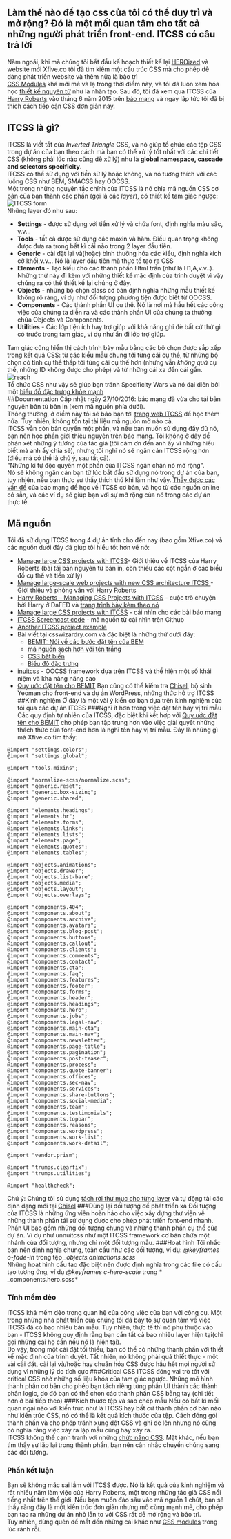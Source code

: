 ## Làm thế nào để tạo css của tôi có thể duy trì và mở rộng? Đó là một mối quan tâm cho tất cả những người phát triển front-end. ITCSS có câu trả lời
Năm ngoái, khi mà chúng tôi bắt đầu kế hoạch thiết kế lại [HEROized](https://www.heroized.com/) và website mới Xfive.co
tôi đã tìm kiếm một cấu trúc CSS mà cho phép dễ dàng phát triển website và thêm nữa là bảo trì  
[CSS Modules](https://www.sitepoint.com/understanding-css-modules-methodology/) khá mới mẻ và lạ trong thời điểm này, và
tôi đã luôn xem hóa học [thiết kế nguyên tử](http://patternlab.io/) như là nhân tạo. Sau đó, tôi đã xem qua ITCSS của
[Harry Roberts](https://csswizardry.com/) vào tháng 6 năm 2015 trên [báo mạng](https://www.creativebloq.com/web-design/manage-large-scale-web-projects-new-css-architecture-itcss-41514731)
và ngay lập tức tôi đã bị thích cách tiếp cận CSS đơn giản này.
## ITCSS là gì?
ITCSS là viết tắt của _Inverted Triangle_ CSS, và nó giúp tổ chức các tệp CSS trong dự án của bạn theo cách mà bạn có thể
xử lý tốt nhất với các chi tiết CSS (không phải lúc nào cũng dễ xử lý) như là __global namespace, cascade and selectors
specificity__.  
ITCSS có thể sử dụng với tiền sử lý hoặc không, và nó tương thích với các luồng CSS như BEM, SMACSS hay OOCSS.  
Một trong những nguyên tắc chính của ITCSS là nó chia mã nguồn CSS cơ bản của bạn thành các phần (gọi là các _layer_),
có thiết kế tam giác ngược:  
![ITCSS form](https://www.xfivecdn.com/xfive/wp-content/uploads/2016/02/01083650/itcss-layers2.svg)  
Những layer đó như sau:  
* __Settings__ - được sử dụng với tiền xử lý và chứa font, định nghĩa màu sắc, v.v...
* __Tools__ - tất cả được sử dụng các maxin và hàm. Điều quan trọng không được đưa ra trong bất kì cái nào trong 2 layer đầu tiên.
* __Generic__ - cài đặt lại và(hoặc) bình thường hóa các kiểu, định nghĩa kích cỡ khối,v.v... Nó là layer đầu tiên mà
thực tế tạo ra CSS
* __Elements__ - Tạo kiểu cho các thành phần Html trần (như là H1,A,v.v..). Những thứ này đi kèm với những thiết kế mặc
định của trình duyệt vì vậy chúng ra có thể thiết kế lại chúng ở đây.
* __Objects__ - những bộ chọn class cơ bản định nghĩa những mẫu thiết kế không rõ ràng, ví dụ như đối tượng phương tiện
được biết từ OOCSS.
* __Components__ - Các thành phần UI cụ thể. Nó là nơi mà hầu hết các công việc của chúng ta diễn ra và các thành phần UI
của chúng ta thường chứa Objects và Components.
* __Utilities__ - Các lớp tiện ích hay trợ giúp với khả năng ghi đè bất cứ thứ gì có trước trong tam giác, ví dụ như ẩn
đi lớp trợ giúp.

Tam giác cũng hiển thị cách trình bày mẫu bằng các bộ chọn được sắp xếp trong kết quả CSS: từ các kiểu mẫu chung tới từng
cái cụ thể, từ những bộ chọn có tính cụ thể thấp tới từng cái cụ thể hơn (nhưng vẫn *không quá* cụ thể, những ID không
được cho phép) và từ những cái xa đến cái gần.  
![reach](https://www.xfivecdn.com/xfive/wp-content/uploads/2016/02/10154630/itcss-key-metrics.svg)  
Tổ chức CSS như vậy sẽ giúp bạn tránh Specificity Wars và nó đại diên bởi một [biểu đồ đặc trưng khỏe mạnh](https://jonassebastianohlsson.com/specificity-graph/)  
##Documentation
Cập nhật ngày 27/10/2016: báo mạng đã vừa cho tái bản nguyên bản từ bản in (xem mã nguồn phía dưới).  
Thông thường, ở điểm này tôi sẽ bảo bạn tới [trang web ITCSS](https://itcss.io/) để học thêm nữa. Tuy nhiên, không tồn
tại tài liệu mã nguồn mở nào cả.  
ITCSS vẫn còn bản quyền một phần, và nếu bạn muốn sử dụng đầy đủ nó, bạn nên học phần giới thiệu nguyên trên báo mạng.
Tôi không ở đây để phán xét những ý tưởng của tác giả (tôi cảm ơn đến anh ấy vì những hiểu biết mà anh ấy chia sẻ), nhưng
tôi nghĩ nó sẽ ngăn cản ITCSS rộng hơn (điều mà có thể là chủ ý, sau tất cả).  
"Những kí tự độc quyền một phần của ITCSS ngăn chặn nó mở rộng".  
Nó sẽ không ngăn cản bạn từ lúc bắt đầu sử dụng nó trong dự án của bạn, tuy nhiên, nếu bạn thực sự thấy thích thú khi
làm như vậy. [Thấy được các vấn đề](https://www.xfive.co/blog/itcss-scalable-maintainable-css-architecture/) của báo mạng
để học về ITCSS cơ bản, và học từ các nguồn online có sẵn, và các ví dụ sẽ giúp bạn với sự mở rộng của nó trong các dự
án thực tế.  
## Mã nguồn
Tôi đã sử dụng ITCSS trong 4 dự án tính cho đến nay (bao gồm Xfive.co) và các nguồn dưới đây đã giúp tôi hiểu tốt hơn về nó:
* [Manage large CSS projects with ITCSS](https://www.creativebloq.com/web-design/manage-large-css-projects-itcss-101517528)- 
Giới thiệu về ITCSS của Harry Roberts (bài tái bản nguyên từ bản in, còn thiếu các cột ngắn ở các biểu đồ cụ thể và tiền xử lý)
* [Manage large-scale web projects with new CSS architecture ITCSS ](https://www.creativebloq.com/web-design/manage-large-scale-web-projects-new-css-architecture-itcss-41514731) -
Giới thiệu và phỏng vấn với Harry Roberts
* [Harry Roberts – Managing CSS Projects with ITCSS](https://www.youtube.com/watch?v=1OKZOV-iLj4) - cuộc trò chuyện bởi
Harry ở DaFED và [trang trình bày kèm theo nó](https://www.youtube.com/watch?v=1OKZOV-iLj4)
* [Manage large CSS projects with ITCSS](https://www.youtube.com/watch?v=hz76JIU_xB0) - cái nhìn cho các bài báo mạng
* [ITCSS Screencast code](https://github.com/itcss/itcss-netmag) - mã nguồn từ cái nhìn trên Github
* [Another ITCSS project example](https://github.com/csswizardry/frcss)
* Bài viết tại csswizardry.com và đặc biệt là những thứ dưới đây:
    * [BEMIT: Nói về các bước đặt tên của BEM](https://csswizardry.com/2015/08/bemit-taking-the-bem-naming-convention-a-step-further/)
    * [mã nguồn sạch hơn với tên trắng](https://csswizardry.com/2015/08/bemit-taking-the-bem-naming-convention-a-step-further/)
    * [CSS bất biến](https://csswizardry.com/2015/03/immutable-css/)
    * [Biểu đồ đặc trưng](https://csswizardry.com/2014/10/the-specificity-graph/)
* [inuitcss](https://github.com/inuitcss/inuitcss) - OOCSS framework dựa trên ITCSS  và thể hiện một số khái niệm và khả
năng nâng cao
* [Quy ước đặt tên cho BEMIT](http://www.jamesturneronline.net/blog/bemit-naming-convention.html)
Bạn cũng có thể kiểm tra [Chisel](https://github.com/xfiveco/generator-chisel/), bộ sinh Yeoman cho front-end và dự án WordPress,
những thức hỗ trợ ITCSS
##Kinh nghiệm
Ở đây là một vài ý kiển cơ bạn dựa trên kinh nghiệm của tôi qua các dự án ITCSS
###Nghĩ ít hơn trong việc đặt tên hay vị trí mẫu
Các quy định tự nhiên của ITCSS, đặc biệt khi kết hợp với [Quy ước đặt tên cho BEMIT](http://www.jamesturneronline.net/blog/bemit-naming-convention.html) 
cho phép bạn tập trung hơn vào việc giải quyết những thách thức của font-end hơn là nghĩ tên hay vị trí mẫu. Đây là những
gì mà Xfive.co tìm thấy:  
```
@import "settings.colors";
@import "settings.global";

@import "tools.mixins";

@import "normalize-scss/normalize.scss";
@import "generic.reset";
@import "generic.box-sizing";
@import "generic.shared";

@import "elements.headings";
@import "elements.hr";
@import "elements.forms";
@import "elements.links";
@import "elements.lists";
@import "elements.page";
@import "elements.quotes";
@import "elements.tables";

@import "objects.animations";
@import "objects.drawer";
@import "objects.list-bare";
@import "objects.media";
@import "objects.layout";
@import "objects.overlays";

@import "components.404";
@import "components.about";
@import "components.archive";
@import "components.avatars";
@import "components.blog-post";
@import "components.buttons";
@import "components.callout";
@import "components.clients";
@import "components.comments";
@import "components.contact";
@import "components.cta";
@import "components.faq";
@import "components.features";
@import "components.footer";
@import "components.forms";
@import "components.header";
@import "components.headings";
@import "components.hero";
@import "components.jobs";
@import "components.legal-nav";
@import "components.main-cta";
@import "components.main-nav";
@import "components.newsletter";
@import "components.page-title";
@import "components.pagination";
@import "components.post-teaser";
@import "components.process";
@import "components.quote-banner";
@import "components.offices";
@import "components.sec-nav";
@import "components.services";
@import "components.share-buttons";
@import "components.social-media";
@import "components.team";
@import "components.testimonials";
@import "components.topbar";
@import "components.reasons";
@import "components.wordpress";
@import "components.work-list";
@import "components.work-detail";

@import "vendor.prism";

@import "trumps.clearfix";
@import "trumps.utilities";

@import "healthcheck";
```   
Chú ý: Chúng tôi sử dụng [tách rời thư mục cho từng layer](https://github.com/xfiveco/generator-chisel/tree/master/generators/app/templates/styles/itcss)
và tự động tải các định dạng mới tại [Chisel](https://github.com/xfiveco/generator-chisel/)
###Dùng lại đối tượng để phát triển xa
Đối tượng của ITCSS là những ứng viên hoàn hảo cho việc xây dựng thư viện về những thành phần tái sử dụng được cho phép
phát triển font-end nhanh. Phần UI bao gồm những đối tượng chung và những thành phần cụ thể của dự án. Ví dụ như unnuitcss
như một ITCSS framework cơ bản chứa một nhánh của đối tượng, nhưng chỉ một đối tượng mẫu.
###Hoạt hình
Tôi nhắc bạn nên định nghĩa chung, toàn cầu như các đối tượng, ví dụ:  *@keyframes o-fade-in* trong tệp *_objects.animations.scss*  
Những hoạt hình cấu tạo đặc biệt nên được định nghĩa trong các file có cấu tạo tương ứng, ví dụ *@keyframes c-hero-scale*
trong * _components.hero.scss*
### Tính mềm dẻo
ITCSS khá mềm dẻo trong quan hệ của công việc của bạn với công cụ. Một trong những nhà phát triển của chúng tôi đã bày tỏ
sự quan tâm về việc ITCSS đã có bao nhiêu bản mẫu. Tuy nhiên, thực tế thì nó phụ thuộc vào bạn - ITCSS không quy định rằng
bạn cần tất cả bao nhiêu layer  hiện tại(chỉ gọi những cái họ cần nếu nó là hiện tại).  
Do vậy, trong một cài đặt tối thiểu, bạn có thể có những thành phần với thiết kế mặc định của trình duyêt. Tất nhiên, nó
không phải quá thiết thực - một vài cài đặt, cài lại và/hoặc hay chuẩn hóa CSS được hầu hết mọi người sử dụng vì những lý
do tích cực
###Critical CSS
ITCSS đóng vai trò tốt với critical CSS nhờ những số liệu khóa của tam giác ngược. Những mô hình thành phần cơ bản cho 
phép bạn tách riêng từng phần UI thành các thành phần logic, do đó bạn có thể chọn các thành phần CSS bằng tay (chi tiết
hơn ở bài tiếp theo)
###Kích thước tệp và sao chép mẫu
Nếu có bất kì mối quan ngại nào với kiến trúc như là ITCSS hay bất cứ thành phần cơ bản nào như kiến trúc CSS, nó có thể
là kết quả kích thước của tệp. Cách đóng gói thành phần và cho phép tránh xung đột CSS và ghi đè lên nhưng nó cũng có nghĩa
rằng việc xảy ra lặp mẫu cũng hay xảy ra.  
ITCSS không thể cạnh tranh với những [chức năng CSS](https://blog.colepeters.com/building-and-shipping-functional-css/).
Mặt khác, nếu bạn tìm thấy sự lặp lại trong thành phần, bạn nên cân nhắc chuyển chúng sang các đối tượng.
### Phần kết luận
Bạn sẽ không mắc sai lầm với ITCSS được. Nó là kết quả của kinh nghiệm và rất nhiều năm làm việc của Harry Roberts, một 
trong những tác giả CSS nổi tiếng nhất trên thế giới. Nếu bạn muốn đào sâu vào mã nguồn 1 chút, bạn sẽ thấy rằng đây là 
một kiến trúc đơn giản nhưng mô cùng mạnh mẽ, cho phép bạn tạo ra những dự án nhỏ lẫn to với CSS rất dễ mở rộng và bảo trì.  
Tuy nhiên, đừng quên để mắt đến những cái khác như [CSS modules](https://github.com/css-modules/css-modules) trong lúc rảnh rỗi.  
